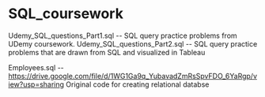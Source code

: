 # SQL_coursework

Udemy_SQL_questions_Part1.sql -- SQL query practice problems from UDemy coursework. 
Udemy_SQL_questions_Part2.sql -- SQL query practice problems that are drawn from SQL and visualized in Tableau 

Employees.sql -- 
  https://drive.google.com/file/d/1WG1Ga9q_YubavadZmRsSpvFDO_6YaRgp/view?usp=sharing
  Original code for creating relational databse

